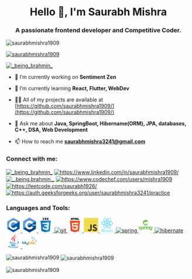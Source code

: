 
<h1 align="center">Hello 👋, I'm Saurabh Mishra</h1>
<h3 align="center">A passionate frontend developer and Competitive Coder.</h3>

<p align="left"> <img src="https://komarev.com/ghpvc/?username=saurabhmishra1909&label=Profile%20views&color=0e75b6&style=flat" alt="saurabhmishra1909" /> </p>

<p align="left"> <a href="https://github.com/ryo-ma/github-profile-trophy"><img src="https://github-profile-trophy.vercel.app/?username=saurabhmishra1909" alt="saurabhmishra1909" /></a> </p>

<p align="left"> <a href="https://twitter.com/_being_brahmin_" target="blank"><img src="https://img.shields.io/twitter/follow/_being_brahmin_?logo=twitter&style=for-the-badge" alt="_being_brahmin_" /></a> </p>

- 🔭 I’m currently working on **Sentiment Zen**

- 🌱 I’m currently learning **React, Flutter, WebDev**

- 👨‍💻 All of my projects are available at [https://github.com/saurabhmishra1909/](https://github.com/saurabhmishra1909/)

- 💬 Ask me about **Java, SpringBoot, Hibername(ORM), JPA, databases, C++, DSA, Web Development**

- 📫 How to reach me **saurabhmishra3241@gmail.com**

<h3 align="left">Connect with me:</h3>
<p align="left">
<a href="https://twitter.com/_being_brahmin_" target="blank"><img align="center" src="https://raw.githubusercontent.com/rahuldkjain/github-profile-readme-generator/master/src/images/icons/Social/twitter.svg" alt="_being_brahmin_" height="30" width="40" /></a>
<a href="https://linkedin.com/in/https://www.linkedin.com/in/saurabhmishra1909/" target="blank"><img align="center" src="https://raw.githubusercontent.com/rahuldkjain/github-profile-readme-generator/master/src/images/icons/Social/linked-in-alt.svg" alt="https://www.linkedin.com/in/saurabhmishra1909/" height="30" width="40" /></a>
<a href="https://instagram.com/_.being.brahmin._" target="blank"><img align="center" src="https://raw.githubusercontent.com/rahuldkjain/github-profile-readme-generator/master/src/images/icons/Social/instagram.svg" alt="_.being.brahmin._" height="30" width="40" /></a>
<a href="https://www.codechef.com/users/https://www.codechef.com/users/mishra1909" target="blank"><img align="center" src="https://cdn.jsdelivr.net/npm/simple-icons@3.1.0/icons/codechef.svg" alt="https://www.codechef.com/users/mishra1909" height="30" width="40" /></a>
<a href="https://www.leetcode.com/https://leetcode.com/saurabh1926/" target="blank"><img align="center" src="https://raw.githubusercontent.com/rahuldkjain/github-profile-readme-generator/master/src/images/icons/Social/leet-code.svg" alt="https://leetcode.com/saurabh1926/" height="30" width="40" /></a>
<a href="https://auth.geeksforgeeks.org/user/https://auth.geeksforgeeks.org/user/saurabhmishra3241/practice" target="blank"><img align="center" src="https://raw.githubusercontent.com/rahuldkjain/github-profile-readme-generator/master/src/images/icons/Social/geeks-for-geeks.svg" alt="https://auth.geeksforgeeks.org/user/saurabhmishra3241/practice" height="30" width="40" /></a>
</p>

<h3 align="left">Languages and Tools:</h3>
<p align="left"> 
  <a href="https://www.cprogramming.com/" target="_blank" rel="noreferrer"> 
    <img src="https://raw.githubusercontent.com/devicons/devicon/master/icons/c/c-original.svg" alt="c" width="40" height="40"/> 
  </a> 
  <a href="https://www.w3schools.com/cpp/" target="_blank" rel="noreferrer"> 
    <img src="https://raw.githubusercontent.com/devicons/devicon/master/icons/cplusplus/cplusplus-original.svg" alt="cplusplus" width="40" height="40"/> 
  </a> 
  <a href="https://www.w3schools.com/css/" target="_blank" rel="noreferrer"> 
    <img src="https://raw.githubusercontent.com/devicons/devicon/master/icons/css3/css3-original-wordmark.svg" alt="css3" width="40" height="40"/> 
  </a> 
  <a href="https://git-scm.com/" target="_blank" rel="noreferrer"> 
    <img src="https://www.vectorlogo.zone/logos/git-scm/git-scm-icon.svg" alt="git" width="40" height="40"/> 
  </a> 
  <a href="https://www.w3.org/html/" target="_blank" rel="noreferrer"> 
    <img src="https://raw.githubusercontent.com/devicons/devicon/master/icons/html5/html5-original-wordmark.svg" alt="html5" width="40" height="40"/> 
  </a> 
  <a href="https://developer.mozilla.org/en-US/docs/Web/JavaScript" target="_blank" rel="noreferrer"> 
    <img src="https://raw.githubusercontent.com/devicons/devicon/master/icons/javascript/javascript-original.svg" alt="javascript" width="40" height="40"/> 
  </a> 
  <a href="https://reactjs.org/" target="_blank" rel="noreferrer"> 
    <img src="https://raw.githubusercontent.com/devicons/devicon/master/icons/react/react-original-wordmark.svg" alt="react" width="40" height="40"/> 
  </a>
  <a href="https://spring.io/" target="_blank" rel="noreferrer"> 
    <img src="https://www.vectorlogo.zone/logos/springio/springio-icon.svg" alt="spring" width="40" height="40"/> 
  </a>
  <a href="https://spring.io/projects/spring-boot" target="_blank" rel="noreferrer"> 
    <img src="https://raw.githubusercontent.com/devicons/devicon/master/icons/spring/spring-original-wordmark.svg" alt="spring boot" width="40" height="40"/> 
  </a>
  <a href="https://hibernate.org/" target="_blank" rel="noreferrer"> 
    <img src="https://www.vectorlogo.zone/logos/hibernate/hibernate-icon.svg" alt="hibernate" width="40" height="40"/> 
  </a>
  <a href="https://www.java.com" target="_blank" rel="noreferrer"> 
    <img src="https://raw.githubusercontent.com/devicons/devicon/master/icons/java/java-original.svg" alt="java" width="40" height="40"/> 
  </a>
  <a href="https://www.mysql.com/" target="_blank" rel="noreferrer"> 
    <img src="https://raw.githubusercontent.com/devicons/devicon/master/icons/mysql/mysql-original-wordmark.svg" alt="mysql" width="40" height="40"/> 
  </a>
</p>

<p><img align="left" src="https://github-readme-stats.vercel.app/api/top-langs?username=saurabhmishra1909&show_icons=true&locale=en&layout=compact" alt="saurabhmishra1909" /></p>

<p>&nbsp;<img align="center" src="https://github-readme-stats.vercel.app/api?username=saurabhmishra1909&show_icons=true&locale=en" alt="saurabhmishra1909" /></p>

<p><img align="center" src="https://github-readme-streak-stats.herokuapp.com/?user=saurabhmishra1909&" alt="saurabhmishra1909" /></p>
